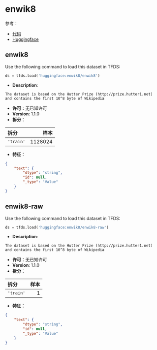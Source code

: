 # enwik8

参考：

- [代码](https://github.com/huggingface/datasets/blob/master/datasets/enwik8)
- [Huggingface](https://huggingface.co/datasets/enwik8)

## enwik8

Use the following command to load this dataset in TFDS:

```python
ds = tfds.load('huggingface:enwik8/enwik8')
```

- **Description**:

```
The dataset is based on the Hutter Prize (http://prize.hutter1.net) and contains the first 10^8 byte of Wikipedia
```

- **许可**：无已知许可
- **Version**: 1.1.0
- **拆分**：

拆分 | 样本
:-- | --:
`'train'` | 1128024

- **特征**：

```json
{
    "text": {
        "dtype": "string",
        "id": null,
        "_type": "Value"
    }
}
```

## enwik8-raw

Use the following command to load this dataset in TFDS:

```python
ds = tfds.load('huggingface:enwik8/enwik8-raw')
```

- **Description**:

```
The dataset is based on the Hutter Prize (http://prize.hutter1.net) and contains the first 10^8 byte of Wikipedia
```

- **许可**：无已知许可
- **Version**: 1.1.0
- **拆分**：

拆分 | 样本
:-- | --:
`'train'` | 1

- **特征**：

```json
{
    "text": {
        "dtype": "string",
        "id": null,
        "_type": "Value"
    }
}
```
